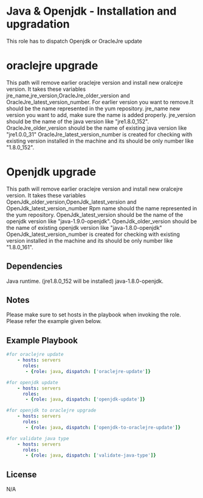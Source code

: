 Java & Openjdk - Installation and upgradation
=========

This role has to dispatch Openjdk or OracleJre update

  # oraclejre upgrade
           
  This path will remove earlier oraclejre version and install new oralcejre version.
  It takes these variables jre_name,jre_version,OracleJre_older_version and OracleJre_latest_version_number.
  For earlier version you want to remove.It should be the name represented in the yum repository.
  jre_name new version you want to add, make sure the name is added properly.
  jre_version should be the name of the java version like "jre1.8.0_152".
  OracleJre_older_version should be the name of existing java version like "jre1.0.0_31"
  OracleJre_latest_version_number is created for checking with existing version installed in the machine and its should be only number like "1.8.0_152".

  # Openjdk upgrade

  This path will remove earlier oraclejre version and install new oralcejre version.
  It takes these variables OpenJdk_older_version,OpenJdk_latest_version and OpenJdk_latest_version_number
  Rpm name should the name represented in the yum repository.
  OpenJdk_latest_version should be the name of the openjdk version like "java-1.9.0-openjdk".
  OpenJdk_older_version should be the name of existing openjdk version like "java-1.8.0-openjdk"
  OpenJdk_latest_version_number is created for checking with existing version installed in the machine and its should be only number like "1.8.0_161".

Dependencies
------------
Java runtime.  (jre1.8.0_152  will be installed)
java-1.8.0-openjdk.
 
Notes
-----
Please make sure to set hosts in the playbook when invoking the role. Please refer the example given below.

Example Playbook
----------------

```yaml
#for oraclejre update
    - hosts: servers
      roles:
       - {role: java, dispatch: ['oraclejre-update']}

#for openjdk update
    - hosts: servers
      roles:
       - {role: java, dispatch: ['openjdk-update']}

#for openjdk to oraclejre upgrade
    - hosts: servers
      roles:
       - {role: java, dispatch: ['openjdk-to-oraclejre-update']}

#for validate java type
    - hosts: servers
      roles:
       - {role: java, dispatch: ['validate-java-type']}


```

License
-------

N/A

